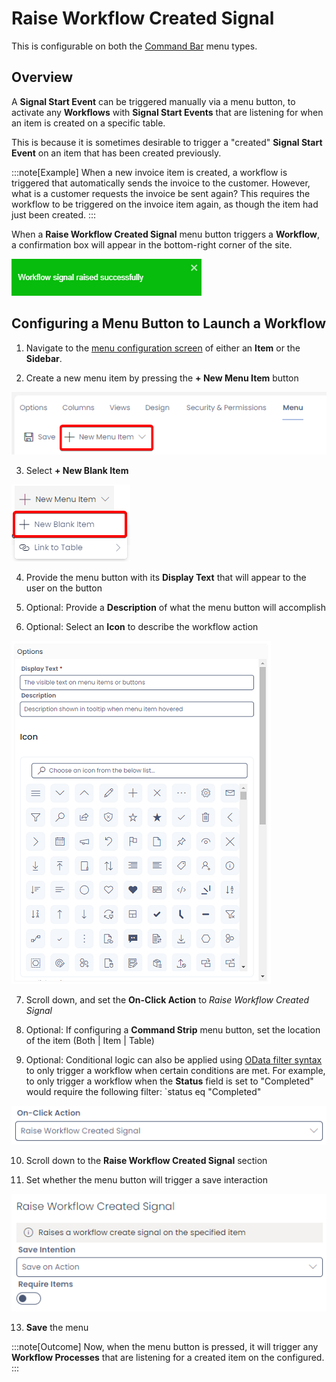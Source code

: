 # Raise Workflow Created Signal

This is configurable on both the [Command Bar](</docs/Rapid/2-User Manual/glossary/glossary.md#command-bar>) menu types.

## Overview

A **Signal Start Event** can be triggered manually via a menu button, to activate any **Workflows** with **Signal Start Events** that are listening for when an item is created on a specific table.

This is because it is sometimes desirable to trigger a "created" **Signal Start Event** on an item that has been created previously.

:::note[Example]
When a new invoice item is created, a workflow is triggered that automatically sends the invoice to the customer. However, what is a customer requests the invoice be sent again? This requires the workflow to be triggered on the invoice item again, as though the item had just been created.
:::

When a **Raise Workflow Created Signal** menu button triggers a **Workflow**, a confirmation box will appear in the bottom-right corner of the site.

![A screenshot of the confirmation box that appears when a workflow is successfully started. The confirmation box is green with white text and a white x in the corner to dismiss the box. The white text in this example reads: "Workflow signal raised successfully".](<Workflow Confirmation.png>)

## Configuring a Menu Button to Launch a Workflow

1. Navigate to the [menu configuration screen](</docs/Rapid/3-Keyper Manual/2-Designer/3-Menus/3-Menus.md>) of either an **Item** or the **Sidebar**. 

2. Create a new menu item by pressing the **+ New Menu Item** button

![A screenshot demonstrating the appearance and location of the New Menu Item button when editing a menu item. In this example this is editing a Command Strip menu item. At the top of the screenshot is the list of menu tabs for Designer when editing an item. Underneath, to the right of the "Save" button is the "New Menu Item". It has an icon of a + symbol and a downwards chevron indicating that it will open a dropdown menu. The screenshot is annotated with a red box to highlight the button's location.](<New Menu 1.png>)

3. Select **+ New Blank Item**

![A screenshot that demonstrates the appearance and location of the "New Blank Item" menu option that appears in the dropdown menu from the "New Menu Item" button. The screenshot is annotated with a red box to highlight the menu option's location.](<New Menu 2.png>)

4. Provide the menu button with its **Display Text** that will appear to the user on the button

5. Optional: Provide a **Description** of what the menu button will accomplish

6. Optional: Select an **Icon** to describe the workflow action

![A screenshot of the "Options" section of editing a menu button. The following fields are visible, with the descriptive text inside each field: "Display Text": "The visible text on menu items or buttons"; "Description": "Description shown in tooltip when menu item hovered"; and a large icon selection, where the user can choose an icon for the menu button.](<Button setup.png>)

7. Scroll down, and set the **On-Click Action** to *Raise Workflow Created Signal*

8. Optional: If configuring a **Command Strip** menu button, set the location of the item (Both | Item | Table)

9. Optional: Conditional logic can also be applied using [OData filter syntax](</docs/Rapid/4-Developer Manual/API Concepts/API Concepts.md#odata-filter-support>) to only trigger a workflow when certain conditions are met. For example, to only trigger a workflow when the **Status** field is set to "Completed" would require the following filter: `status eq "Completed"

![A screenshot of the "On-Click Action" choice field. In this example, it contains the value "Raise Workflow Created Signal".](OnClick.png)

10. Scroll down to the **Raise Workflow Created Signal** section

11. Set whether the menu button will trigger a save interaction

![A screenshot of the "Raise Workflow Created Signal" section. The section contains an info box with "Executes a process diagram." Underneath the info box are the following choice fields and descriptive text: "Save Intention": "Save on Action". Beneath these fields are the following check field: "Require Items".](<Workflow Setup.png>)

13. **Save** the menu

:::note[Outcome]
Now, when the menu button is pressed, it will trigger any **Workflow Processes** that are listening for a created item on the configured.
:::